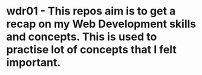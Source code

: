 # wdr01 - This repos aim is to get a recap on my Web Development skills and concepts. This is used to practise lot of concepts that I felt important. 
